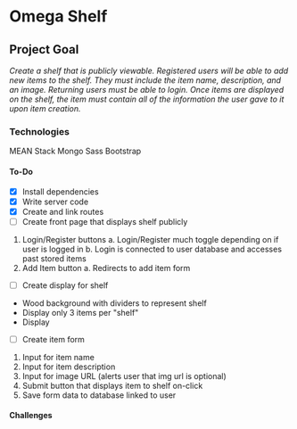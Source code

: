 # Omega Shelf

## Project Goal
*Create a shelf that is publicly viewable. Registered users will be able to add new items to the shelf. They must include the item name, description, and an image. Returning users must be able to login. Once items are displayed on the shelf, the item must contain all of the information the user gave to it upon item creation.*

### Technologies
MEAN Stack
Mongo
Sass
Bootstrap

#### To-Do
- [x] Install dependencies
- [x] Write server code
- [x] Create and link routes
- [ ] Create front page that displays shelf publicly
1. Login/Register buttons
a. Login/Register much toggle depending on if user is logged in
b. Login is connected to user database and accesses past stored items
2. Add Item button
a. Redirects to add item form
- [ ] Create display for shelf
+ Wood background with dividers to represent shelf
+ Display only 3 items per "shelf"
+ Display
- [ ] Create item form
1. Input for item name
2. Input for item description
3. Input for image URL (alerts user that img url is optional)
4. Submit button that displays item to shelf on-click
5. Save form data to database linked to user

#### Challenges
